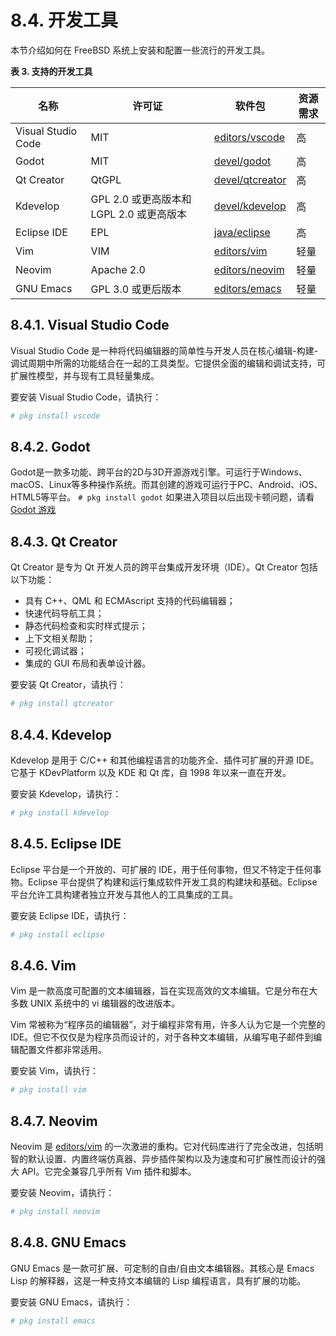 # 8.4. 开发工具


本节介绍如何在 FreeBSD 系统上安装和配置一些流行的开发工具。

**表 3. 支持的开发工具**

| 名称               | 许可证                      | 软件包        | 资源需求 |
| ------------------ | ------------------- | ---------- | -------- |
| Visual Studio Code | MIT                                      | [editors/vscode](https://cgit.freebsd.org/ports/tree/editors/vscode/)     | 高       |
| Godot              | MIT                                      | [devel/godot](https://godotengine.org/)                                   | 高       |
| Qt Creator         | QtGPL                                    | [devel/qtcreator](https://cgit.freebsd.org/ports/tree/devel/qtcreator/)   | 高       |
| Kdevelop           | GPL 2.0 或更高版本和 LGPL 2.0 或更高版本     | [devel/kdevelop](https://cgit.freebsd.org/ports/tree/devel/kdevelop/)     | 高       |
| Eclipse IDE        | EPL                                      | [java/eclipse](https://cgit.freebsd.org/ports/tree/java/eclipse/)          | 高       |
| Vim                | VIM                                      | [editors/vim](https://cgit.freebsd.org/ports/tree/editors/vim/)            | 轻量     |
| Neovim             | Apache 2.0                               | [editors/neovim](https://cgit.freebsd.org/ports/tree/editors/neovim/)      | 轻量     |
| GNU Emacs          | GPL 3.0 或更后版本                         | [editors/emacs](https://cgit.freebsd.org/ports/tree/editors/emacs/)        | 轻量     |

## 8.4.1. Visual Studio Code

Visual Studio Code 是一种将代码编辑器的简单性与开发人员在核心编辑-构建-调试周期中所需的功能结合在一起的工具类型。它提供全面的编辑和调试支持，可扩展性模型，并与现有工具轻量集成。

要安装 Visual Studio Code，请执行：

```bash
# pkg install vscode
```

## 8.4.2. Godot

Godot是一款多功能、跨平台的2D与3D开源游戏引擎。可运行于Windows、macOS、Linux等多种操作系统。而其创建的游戏可运行于PC、Android、iOS、HTML5等平台。
```# pkg install godot```
如果进入项目以后出现卡顿问题，请看[Godot 游戏](https://book.bsdcn.org/di-20-zhang-yu-le-yu-jiao-yu/di-20.1-jie-you-xi#godot-you-xi)

## 8.4.3. Qt Creator

Qt Creator 是专为 Qt 开发人员的跨平台集成开发环境（IDE）。Qt Creator 包括以下功能：

- 具有 C++、QML 和 ECMAscript 支持的代码编辑器；
- 快速代码导航工具；
- 静态代码检查和实时样式提示；
- 上下文相关帮助；
- 可视化调试器；
- 集成的 GUI 布局和表单设计器。

要安装 Qt Creator，请执行：

```bash
# pkg install qtcreator
```

## 8.4.4. Kdevelop

Kdevelop 是用于 C/C++ 和其他编程语言的功能齐全、插件可扩展的开源 IDE。它基于 KDevPlatform 以及 KDE 和 Qt 库，自 1998 年以来一直在开发。

要安装 Kdevelop，请执行：

```bash
# pkg install kdevelop
```

## 8.4.5. Eclipse IDE

Eclipse 平台是一个开放的、可扩展的 IDE，用于任何事物，但又不特定于任何事物。Eclipse 平台提供了构建和运行集成软件开发工具的构建块和基础。Eclipse 平台允许工具构建者独立开发与其他人的工具集成的工具。

要安装 Eclipse IDE，请执行：

```bash
# pkg install eclipse
```

## 8.4.6. Vim

Vim 是一款高度可配置的文本编辑器，旨在实现高效的文本编辑。它是分布在大多数 UNIX 系统中的 vi 编辑器的改进版本。

Vim 常被称为“程序员的编辑器”，对于编程非常有用，许多人认为它是一个完整的 IDE。但它不仅仅是为程序员而设计的，对于各种文本编辑，从编写电子邮件到编辑配置文件都非常适用。

要安装 Vim，请执行：

```bash
# pkg install vim
```

## 8.4.7. Neovim

Neovim 是 [editors/vim](https://cgit.freebsd.org/ports/tree/editors/vim/) 的一次激进的重构。它对代码库进行了完全改进，包括明智的默认设置、内置终端仿真器、异步插件架构以及为速度和可扩展性而设计的强大 API。它完全兼容几乎所有 Vim 插件和脚本。

要安装 Neovim，请执行：

```bash
# pkg install neovim
```

## 8.4.8. GNU Emacs

GNU Emacs 是一款可扩展、可定制的自由/自由文本编辑器。其核心是 Emacs Lisp 的解释器，这是一种支持文本编辑的 Lisp 编程语言，具有扩展的功能。

要安装 GNU Emacs，请执行：

```bash
# pkg install emacs
```
